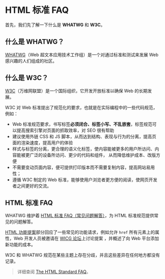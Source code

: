 # HTML 标准 FAQ

首先，我们先了解一下什么是 **WHATWG** 和 **W3C**。

## 什么是 WHATWG？

[WHATWG](https://whatwg.org/)（Web 超文本应用技术工作组）是一个对通过标准和测试来发展 Web 感兴趣的人们组成的社区。

## 什么是 W3C？

[W3C](https://www.w3.org/)（万维网联盟）是一个国际组织，它开发开放标准以确保 Web 的长期发展。

W3C 对 Web 标准提出了规范化的要求，也就是在实际编程中的一些代码规范，例如：

- Web 标准规范要求，书写标签**必须闭合、标签小写、不乱嵌套**，标签规范可以提高搜索引擎对页面的抓取效率，对 SEO 很有帮助
- 建议使用外链 CSS 和 JS 脚本，从而达到结构、表现与行为的分离，提高页面的渲染速度，提高用户的体验
- 样式与标签的分离，更合理的语义化标签，使内容能被更多的用户所访问、内容能被更广泛的设备所访问、更少的代码和组件， 从而降低维护成本、改版方便
- 不需要变动页面内容，便可提供打印版本而不需要复制内容，提高网站易用性；
- 遵循 W3C 制定的 Web 标准，能够使用户浏览者更方便的阅读，使网页开发者之间更好的交流。

## HTML 标准 FAQ

WHATWG 维护着 [HTML 标准 FAQ（常见问题解答）](https://github.com/whatwg/html/blob/master/FAQ.md)，为 HTML 标准规范提供常见的问题解答。

[HTML 功能提案](https://github.com/whatwg/html/blob/master/FAQ.md#html-feature-proposals)部分回应了一些常见的功能请求，例如允许 `href` 所有元素上的属性，Web 开发人员被邀请在 [WICG 论坛](https://discourse.wicg.io/)上讨论提案 ，并概述了向 Web 平台添加新功能的成本。

W3C 和 WHATWG 规范在某些主题上存在分歧，并且这些差异在任何地方都没有记录。

> 详细查阅 [The HTML Standard FAQ](https://webplatform.news/issues/2017-08-11#the-html-standard-faq)。
